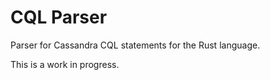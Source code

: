 # CQL Parser

Parser for Cassandra CQL statements for the Rust language.

This is a work in progress.
